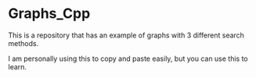 # Graphs_Cpp
This is a repository that has an example of graphs with 3 different search methods. 

I am personally using this to copy and paste easily, but you can use this to learn. 
